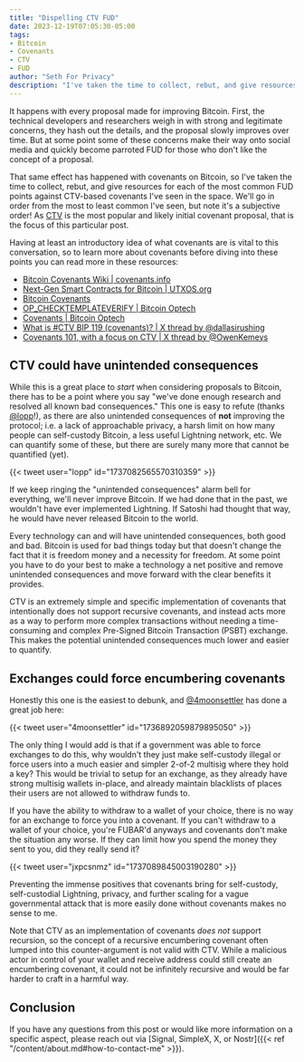 ```yaml
---
title: "Dispelling CTV FUD"
date: 2023-12-19T07:05:30-05:00
tags: 
- Bitcoin
- Covenants
- CTV
- FUD
author: "Seth For Privacy"
description: "I've taken the time to collect, rebut, and give resources for each of the most common FUD points against covenants using CTV."
---
```


It happens with every proposal made for improving Bitcoin. First, the technical developers and researchers weigh in with strong and legitimate concerns, they hash out the details, and the proposal slowly improves over time. But at some point some of these concerns make their way onto social media and quickly become parroted FUD for those who don't like the concept of a proposal.

That same effect has happened with covenants on Bitcoin, so I've taken the time to collect, rebut, and give resources for each of the most common FUD points against CTV-based covenants I've seen in the space. We'll go in order from the most to least common I've seen, but note it's a subjective order! As [CTV](https://covenants.info/proposals/ctv/) is the most popular and likely initial covenant proposal, that is the focus of this particular post.

Having at least an introductory idea of what covenants are is vital to this conversation, so to learn more about covenants before diving into these points you can read more in these resources:

- [Bitcoin Covenants Wiki | covenants.info](https://covenants.info/)
- [Next-Gen Smart Contracts for Bitcoin | UTXOS.org](https://utxos.org/)
- [Bitcoin Covenants](https://bitcoincovenants.com/)
- [OP_CHECKTEMPLATEVERIFY | Bitcoin Optech](https://bitcoinops.org/en/topics/op_checktemplateverify/)
- [Covenants | Bitcoin Optech](https://bitcoinops.org/en/topics/covenants/)
- [What is #CTV BIP 119 (covenants)? | X thread by @dallasirushing](https://twitter.com/dallasirushing/status/1740443095689318566)
- [Covenants 101, with a focus on CTV | X thread by @OwenKemeys](https://x.com/owenkemeys/status/1741575353716326835?s=61)

## CTV could have unintended consequences

While this is a great place to *start* when considering proposals to Bitcoin, there has to be a point where you say "we've done enough research and resolved all known bad consequences." This one is easy to refute (thanks [@lopp](https://twitter.com/lopp)!), as there are also unintended consequences of **not** improving the protocol; i.e. a lack of approachable privacy, a harsh limit on how many people can self-custody Bitcoin, a less useful Lightning network, etc. We can quantify some of these, but there are surely many more that cannot be quantified (yet).

{{< tweet user="lopp" id="1737082565570310359" >}}

If we keep ringing the "unintended consequences" alarm bell for everything, we'll never improve Bitcoin. If we had done that in the past, we wouldn't have ever implemented Lightning. If Satoshi had thought that way, he would have never released Bitcoin to the world.

Every technology can and will have unintended consequences, both good and bad. Bitcoin is used for bad things today but that doesn't change the fact that it is freedom money and a necessity for freedom. At some point you have to do your best to make a technology a net positive and remove unintended consequences and move forward with the clear benefits it provides.

CTV is an extremely simple and specific implementation of covenants that intentionally does not support recursive covenants, and instead acts more as a way to perform more complex transactions without needing a time-consuming and complex Pre-Signed Bitcoin Transaction (PSBT) exchange. This makes the potential unintended consequences much lower and easier to quantify.

## Exchanges could force encumbering covenants

Honestly this one is the easiest to debunk, and [@4moonsettler](https://twitter.com/4moonsettler) has done a great job here:

{{< tweet user="4moonsettler" id="1736892059879895050" >}}

The only thing I would add is that if a government was able to force exchanges to do this, why wouldn't they just make self-custody illegal or force users into a much easier and simpler 2-of-2 multisig where they hold a key? This would be trivial to setup for an exchange, as they already have strong multisig wallets in-place, and already maintain blacklists of places their users are not allowed to withdraw funds to.

If you have the ability to withdraw to a wallet of your choice, there is no way for an exchange to force you into a covenant. If you can't withdraw to a wallet of your choice, you're FUBAR'd anyways and covenants don't make the situation any worse. If they can limit how you spend the money they sent to you, did they really send it?

{{< tweet user="jxpcsnmz" id="1737089845003190280" >}}

Preventing the immense positives that covenants bring for self-custody, self-custodial Lightning, privacy, and further scaling for a vague governmental attack that is more easily done without covenants makes no sense to me.

Note that CTV as an implementation of covenants *does not* support recursion, so the concept of a recursive encumbering covenant often lumped into this counter-argument is not valid with CTV. While a malicious actor in control of your wallet and receive address could still create an encumbering covenant, it could not be infinitely recursive and would be far harder to craft in a harmful way.

## Conclusion

If you have any questions from this post or would like more information on a specific aspect, please reach out via [Signal, SimpleX, X, or Nostr]({{< ref "/content/about.md#how-to-contact-me" >}}).
